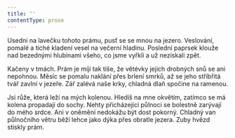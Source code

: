 ```yaml
---
title: ''
contentType: prose
---
```


Usedni na lavečku tohoto prámu, pusť se se mnou na jezero. Veslování, pomalé a tiché kladení vesel na večerní hladinu. Poslední paprsek klouže nad bezednými hlubinami všeho, co jsme vyřkli a už nezískali zpět.

Kačeny v tmách. Prám je míjí tak tiše, že větévky jejich drobných snů se ani nepohnou. Měsíc se pomalu naklání přes brlení smrků, až se jeho stříbřitá tvář zavlní v jezeře. Zář zalévá naše krky, chladná dlaň spočine na ramenou.

Jsi růže, která leží na mých kolenou. Hledíš na mne okvětím, zatímco se má kolena propadají do sochy. Nehty přicházející půlnoci se bolestně zarývají do mého srdce. Ani v oněmění nedokážu být dost pokorný. Chladný van půlnočního větru běží lehce jako dýka přes obratle jezera. Zuby hvězd stiskly prám.

